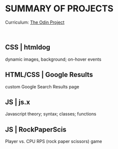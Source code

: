 # SUMMARY OF PROJECTS
Curriculum: [The Odin Project](https://www.theodinproject.com/dashboard)

<br>

## <strong>CSS | htmldog </strong>
dynamic images, background; on-hover events


## <strong>HTML/CSS | Google Results </strong>
custom Google Search Results page


## <strong>JS | js.x</strong>
Javascript theory; syntax; classes; functions


## <strong>JS | RockPaperScis</strong>
Player vs. CPU RPS (rock paper scissors) game 

